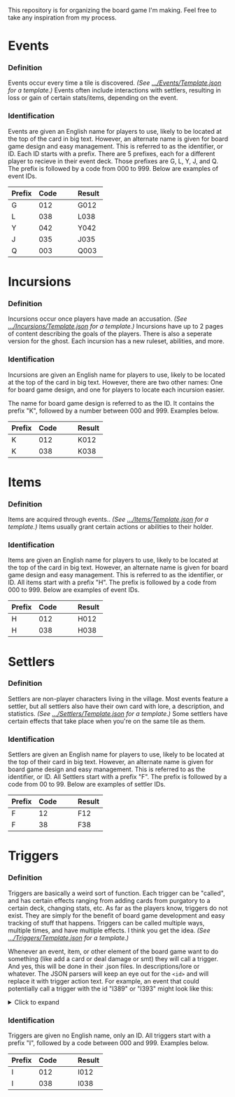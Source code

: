 This repository is for organizing the board game I'm making. Feel free to take any inspiration from my process.

# Events
### Definition
Events occur every time a tile is discovered. *(See [.../Events/Template.json](BoardGame/Events/Template.json) for a template.)* Events often include interactions with settlers, resulting in loss or gain of certain stats/items, depending on the event.

### Identification
Events are given an English name for players to use, likely to be located at the top of the card in big text. However, an alternate name is given for board game design and easy management. This is referred to as the identifier, or ID. Each ID starts with a prefix. There are 5 prefixes, each for a different player to recieve in their event deck. Those prefixes are G, L, Y, J, and Q. The prefix is followed by a code from 000 to 999. Below are examples of event IDs.

| Prefix        | Code          |   |   | Result        |
| ------------- | ------------- |---|---| ------------- |
| G             | 012           |   |   | G012          |
| L             | 038           |   |   | L038          |
| Y             | 042           |   |   | Y042          |
| J             | 035           |   |   | J035          |
| Q             | 003           |   |   | Q003          |

# Incursions
### Definition
Incursions occur once players have made an accusation. *(See [.../Incursions/Template.json](BoardGame/Incursions/Template.json) for a template.)* Incursions have up to 2 pages of content describing the goals of the players. There is also a seperate version for the ghost. Each incursion has a new ruleset, abilities, and more.

### Identification
Incursions are given an English name for players to use, likely to be located at the top of the card in big text. However, there are two other names: One for board game design, and one for players to locate each incursion easier.

The name for board game design is referred to as the ID. It contains the prefix "K", followed by a number between 000 and 999. Examples below.

| Prefix        | Code          |   |   | Result        |
| ------------- | ------------- |---|---| ------------- |
| K             | 012           |   |   | K012          |
| K             | 038           |   |   | K038          |

# Items
### Definition
Items are acquired through events.. *(See [.../Items/Template.json](BoardGame/Items/Template.json) for a template.)* Items usually grant certain actions or abilities to their holder.

### Identification
Items are given an English name for players to use, likely to be located at the top of the card in big text. However, an alternate name is given for board game design and easy management. This is referred to as the identifier, or ID. All items start with a prefix "H". The prefix is followed by a code from 000 to 999. Below are examples of event IDs.

| Prefix        | Code          |   |   | Result        |
| ------------- | ------------- |---|---| ------------- |
| H             | 012           |   |   | H012          |
| H             | 038           |   |   | H038          |

# Settlers
### Definition
Settlers are non-player characters living in the village. Most events feature a settler, but all settlers also have their own card with lore, a description, and statistics. *(See [.../Settlers/Template.json](BoardGame/Settlers/Template.json) for a template.)* Some settlers have certain effects that take place when you're on the same tile as them.

### Identification
Settlers are given an English name for players to use, likely to be located at the top of their card in big text. However, an alternate name is given for board game design and easy management. This is referred to as the identifier, or ID. All Settlers start with a prefix "F". The prefix is followed by a code from 00 to 99. Below are examples of settler IDs.

| Prefix        | Code          |   |   | Result        |
| ------------- | ------------- |---|---| ------------- |
| F             | 12            |   |   | F12           |
| F             | 38            |   |   | F38           |

# Triggers
### Definition
Triggers are basically a weird sort of function. Each trigger can be "called", and has certain effects ranging from adding cards from purgatory to a certain deck, changing stats, etc. As far as the players know, triggers do not exist. They are simply for the benefit of board game development and easy tracking of stuff that happens. Triggers can be called multiple ways, multiple times, and have multiple effects. I think you get the idea. *(See [.../Triggers/Template.json](BoardGame/Triggers/Template.json) for a template.)*

Whenever an event, item, or other element of the board game want to do something (like add a card or deal damage or smt) they will call a trigger. And yes, this will be done in their .json files. In descriptions/lore or whatever. The JSON parsers will keep an eye out for the `<id>` and will replace it with trigger action text. For example, an event that could potentially call a trigger with the id "I389" or "I393" might look like this:

<details>
  <summary>Click to expand</summary>
  
  ```
  {"event": {
  "version": "1",
  "id": "G389",
  "access": [
    "Exploration",
  ],
  "content": {
    "name": "The Great JSON Parser",
    "lore": "Man fears the JSON parser more than it fears linker errors...",
    "description": [ 
      {
        "type": "body", 
        "format": ["italic","bold"], 
        "value": "JSON Parser is not happy."
      },
      {
        "type": "body",
        "color": "#ff0000", 
        "format": ["strikethrough","underline"],
        "value": "He lunges forward."
      },
      {
        "type": "roll", 
        "outcomes": [{
          "number": "0-4",
          "lore": "HE STABS YOU!",
          "description": "<I389>"
        },
        {
          "number": "5+",
          "lore": "YOU DODGE HIM!",
          "description":"<I393>"
        }
      ]
      }
    ]
  }
}}
```
</details>

### Identification
Triggers are given no English name, only an ID. All triggers start with a prefix "I", followed by a code between 000 and 999. Examples below.

| Prefix        | Code          |   |   | Result        |
| ------------- | ------------- |---|---| ------------- |
| I             | 012           |   |   | I012          |
| I             | 038           |   |   | I038          |